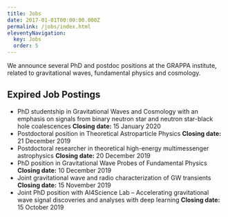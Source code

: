 ```yaml
---
title: Jobs
date: 2017-01-01T00:00:00.000Z
permalink: /jobs/index.html
eleventyNavigation:
  key: Jobs
  order: 5
---
```

We announce several PhD and postdoc positions at the GRAPPA institute, related to gravitational waves, fundamental physics and cosmology.

## Expired Job Postings

- PhD studentship in Gravitational Waves and Cosmology with an emphasis on signals from binary neutron star and neutron star-black hole coalescences
 **Closing date:** 15 January 2020
- Postdoctoral position in Theoretical Astroparticle Physics
 **Closing date:** 21 December 2019
- Postdoctoral researcher in theoretical high-energy multimessenger astrophysics
 **Closing date:** 20 December 2019
- PhD position in Gravitational Wave Probes of Fundamental Physics
 **Closing date:** 10 December 2019
- Joint gravitational wave and radio characterization of GW transients
 **Closing date:** 15 November 2019
- Joint PhD position with AI4Science Lab – Accelerating gravitational wave signal discoveries and analyses with deep learning
 **Closing date:** 15 October 2019
